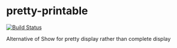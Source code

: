 # pretty-printable

[![Build Status](https://travis-ci.org/literate-unitb/pretty-printable.svg?branch=master)](https://travis-ci.org/literate-unitb/pretty-printable)

Alternative of Show for pretty display rather than complete display
